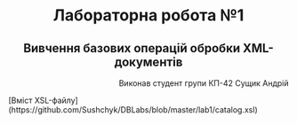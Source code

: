 <h1 align="center">Лабораторна робота №1
<h2 align="center">Вивчення базових операцій обробки XML-документів </h2>
<p align="right">Виконав студент групи КП-42 Сущик Андрій</p>
[Вміст XSL-файлу](https://github.com/Sushchyk/DBLabs/blob/master/lab1/catalog.xsl)
